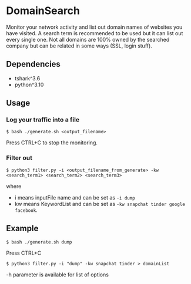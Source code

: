 # DomainSearch
Monitor your network activity and list out domain names of websites you have visited. A search term is recommended to be used but it can list out every single one. Not all domains are 100% owned by the searched company but can be related in some ways (SSL, login stuff).
## Dependencies
- tshark^3.6
- python^3.10
## Usage
### Log your traffic into a file
```
$ bash ./generate.sh <output_filename>
```
Press CTRL+C to stop the monitoring.
### Filter out
```
$ python3 filter.py -i <output_filename_from_generate> -kw <search_term1> <search_term2> <search_term3>
```
where
- i means inputFile name and can be set as `-i dump`
- kw means KeywordList and can be set as `-kw snapchat tinder google facebook`.
## Example
```
$ bash ./generate.sh dump
```
Press CTRL+C
```
$ python3 filter.py -i "dump" -kw snapchat tinder > domainList
```
-h parameter is available for list of options
